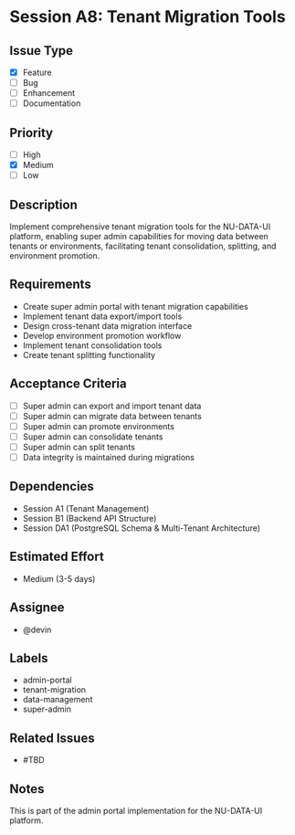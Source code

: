 # Session A8: Tenant Migration Tools

## Issue Type
- [x] Feature
- [ ] Bug
- [ ] Enhancement
- [ ] Documentation

## Priority
- [ ] High
- [x] Medium
- [ ] Low

## Description
Implement comprehensive tenant migration tools for the NU-DATA-UI platform, enabling super admin capabilities for moving data between tenants or environments, facilitating tenant consolidation, splitting, and environment promotion.

## Requirements
- Create super admin portal with tenant migration capabilities
- Implement tenant data export/import tools
- Design cross-tenant data migration interface
- Develop environment promotion workflow
- Implement tenant consolidation tools
- Create tenant splitting functionality

## Acceptance Criteria
- [ ] Super admin can export and import tenant data
- [ ] Super admin can migrate data between tenants
- [ ] Super admin can promote environments
- [ ] Super admin can consolidate tenants
- [ ] Super admin can split tenants
- [ ] Data integrity is maintained during migrations

## Dependencies
- Session A1 (Tenant Management)
- Session B1 (Backend API Structure)
- Session DA1 (PostgreSQL Schema & Multi-Tenant Architecture)

## Estimated Effort
- Medium (3-5 days)

## Assignee
- @devin

## Labels
- admin-portal
- tenant-migration
- data-management
- super-admin

## Related Issues
- #TBD

## Notes
This is part of the admin portal implementation for the NU-DATA-UI platform.
